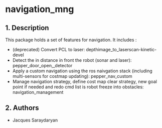 
# navigation_mng


## 1. Description

This package holds a set of features for navigation. It includes :
  * (deprecated) Convert PCL to laser: depthimage_to_laserscan-kinetic-devel 
  * Detect the in distance in front the robot (sonar and laser): pepper_door_open,_detector
  * Apply a custom navigation using the ros naivgation stack (including multi-sensors for costmap updating): pepper_nav_custom
  * Manage navigation strategy, define cost map clear strategy, new goal point if needed and redo cmd list is robot freeze into obstacles: navigation_management


## 2. Authors
* Jacques Saraydaryan

